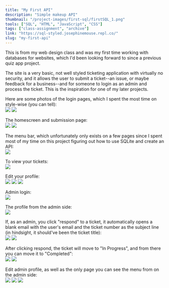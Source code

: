 ```yaml
---
title: "My First API"
description: "Simple makeup API"
thumbnail: "/project-images/first-sql/firstSQL_1.png"
tools: ["SQL", "HTML", "JavaScript", "CSS"]
tags: ["class-assignment", "archive"]
link: "https://sql-styled.josephinemouse.repl.co/"
slug: "my-first-api"
---
```


This is from my web design class and was my first time working with databases for websites, which I'd been looking forward to since a previous quiz app project.

The site is a very basic, not well styled ticketing application with virtually no security, and it allows the user to submit a ticket--an issue, or maybe feedback for a business--and for someone to login as an admin and process the ticket. This is the inspiration for one of my later projects.

Here are some photos of the login pages, which I spent the most time on style-wise (you can tell):  
![](/project-images/first-sql/firstSQL_1.png)
![](/project-images/first-sql/firstSQL_2.png)

The homescreen and submission page:  
![](/project-images/first-sql/firstSQL_3.png)
![](/project-images/first-sql/firstSQL_4.png)

The menu bar, which unfortunately only exists on a few pages since I spent most of my time on this project figuring out how to use SQLite and create an API:  
![](/project-images/first-sql/firstSQL_5.png)

To view your tickets:  
![](/project-images/first-sql/firstSQL_6.png)

Edit your profile:  
![](/project-images/first-sql/firstSQL_7.png)
![](/project-images/first-sql/firstSQL_8.png)
![](/project-images/first-sql/firstSQL_9.png)

Admin login:  
![](/project-images/first-sql/firstSQL_10.png)

The profile from the admin side:  
![](/project-images/first-sql/firstSQL_11.png)

If, as an admin, you click "respond" to a ticket, it automatically opens a blank email with the user's email and the ticket number as the subject line (in hindsight, it should've been the ticket title):  
![](/project-images/first-sql/firstSQL_12.png)
![](/project-images/first-sql/firstSQL_13.png)

After clicking respond, the ticket will move to "In Progress", and from there you can move it to "Completed":  
![](/project-images/first-sql/firstSQL_14.png)
![](/project-images/first-sql/firstSQL_15.png)

Edit admin profile, as well as the only page you can see the menu from on the admin side:  
![](/project-images/first-sql/firstSQL_16.png)
![](/project-images/first-sql/firstSQL_17.png)
![](/project-images/first-sql/firstSQL_18.png)
